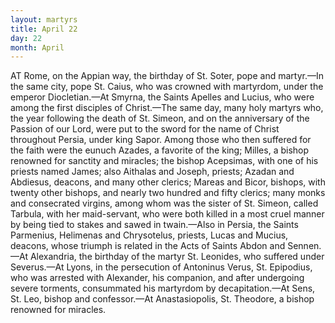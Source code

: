 ```yaml
---
layout: martyrs
title: April 22
day: 22
month: April
---
```

AT Rome, on the Appian way, the birthday of St.
Soter, pope and martyr.&mdash;In the same city, pope
St. Caius, who was crowned with martyrdom, under
the emperor Diocletian.&mdash;At Smyrna, the Saints
Apelles and Lucius, who were among the first disciples of Christ.&mdash;The same day, many holy martyrs
who, the year following the death of St. Simeon, and
on the anniversary of the Passion of our Lord, were
put to the sword for the name of Christ throughout
Persia, under king Sapor. Among those who then
suffered for the faith were the eunuch Azades, a
favorite of the king; Milles, a bishop renowned for
sanctity and miracles; the bishop Acepsimas, with
one of his priests named James; also Aithalas and
Joseph, priests; Azadan and Abdiesus, deacons, and
many other clerics; Mareas and Bicor, bishops, with
twenty other bishops, and nearly two hundred and
fifty clerics; many monks and consecrated virgins,
among whom was the sister of St. Simeon, called
Tarbula, with her maid-servant, who were both killed
in a most cruel manner by being tied to stakes and
sawed in twain.&mdash;Also in Persia, the Saints Parmenius, Helimenas and Chrysotelus, priests, Lucas
and Mucius, deacons, whose triumph is related in the
Acts of Saints Abdon and Sennen.&mdash;At Alexandria,
the birthday of the martyr St. Leonides, who suffered under Severus.&mdash;At Lyons, in the persecution
of Antoninus Verus, St. Epipodius, who was arrested
with Alexander, his companion, and after undergoing severe torments, consummated his martyrdom
by decapitation.&mdash;At Sens, St. Leo, bishop and confessor.&mdash;At Anastasiopolis, St. Theodore, a bishop
renowned for miracles.


